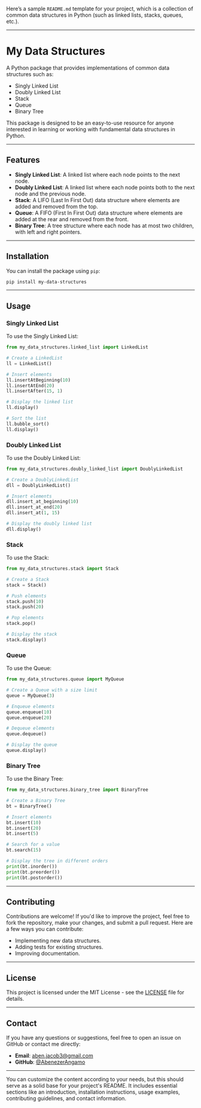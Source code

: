 Here’s a sample `README.md` template for your project, which is a collection of common data structures in Python (such as linked lists, stacks, queues, etc.).

---

# My Data Structures

A Python package that provides implementations of common data structures such as:

- Singly Linked List
- Doubly Linked List
- Stack
- Queue
- Binary Tree

This package is designed to be an easy-to-use resource for anyone interested in learning or working with fundamental data structures in Python.

---

## Features

- **Singly Linked List**: A linked list where each node points to the next node.
- **Doubly Linked List**: A linked list where each node points both to the next node and the previous node.
- **Stack**: A LIFO (Last In First Out) data structure where elements are added and removed from the top.
- **Queue**: A FIFO (First In First Out) data structure where elements are added at the rear and removed from the front.
- **Binary Tree**: A tree structure where each node has at most two children, with left and right pointers.

---

## Installation

You can install the package using `pip`:

```bash
pip install my-data-structures
```

---

## Usage

### Singly Linked List

To use the Singly Linked List:

```python
from my_data_structures.linked_list import LinkedList

# Create a LinkedList
ll = LinkedList()

# Insert elements
ll.insertAtBeginning(10)
ll.insertAtEnd(20)
ll.insertAfter(15, 1)

# Display the linked list
ll.display()

# Sort the list
ll.bubble_sort()
ll.display()
```

### Doubly Linked List

To use the Doubly Linked List:

```python
from my_data_structures.doubly_linked_list import DoublyLinkedList

# Create a DoublyLinkedList
dll = DoublyLinkedList()

# Insert elements
dll.insert_at_beginning(10)
dll.insert_at_end(20)
dll.insert_at(1, 15)

# Display the doubly linked list
dll.display()
```

### Stack

To use the Stack:

```python
from my_data_structures.stack import Stack

# Create a Stack
stack = Stack()

# Push elements
stack.push(10)
stack.push(20)

# Pop elements
stack.pop()

# Display the stack
stack.display()
```

### Queue

To use the Queue:

```python
from my_data_structures.queue import MyQueue

# Create a Queue with a size limit
queue = MyQueue(3)

# Enqueue elements
queue.enqueue(10)
queue.enqueue(20)

# Dequeue elements
queue.dequeue()

# Display the queue
queue.display()
```

### Binary Tree

To use the Binary Tree:

```python
from my_data_structures.binary_tree import BinaryTree

# Create a Binary Tree
bt = BinaryTree()

# Insert elements
bt.insert(10)
bt.insert(20)
bt.insert(5)

# Search for a value
bt.search(15)

# Display the tree in different orders
print(bt.inorder())
print(bt.preorder())
print(bt.postorder())
```

---

## Contributing

Contributions are welcome! If you'd like to improve the project, feel free to fork the repository, make your changes, and submit a pull request. Here are a few ways you can contribute:

- Implementing new data structures.
- Adding tests for existing structures.
- Improving documentation.

---

## License

This project is licensed under the MIT License - see the [LICENSE](LICENSE) file for details.

---

## Contact

If you have any questions or suggestions, feel free to open an issue on GitHub or contact me directly:

- **Email**: aben.jacob3@gmail.com
- **GitHub**: [@AbenezerAngamo](https://github.com/your-username)

---

You can customize the content according to your needs, but this should serve as a solid base for your project's README. It includes essential sections like an introduction, installation instructions, usage examples, contributing guidelines, and contact information.